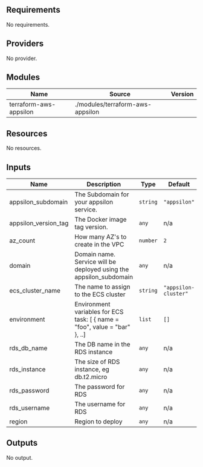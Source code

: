 ## Requirements

No requirements.

## Providers

No provider.

## Modules

| Name | Source | Version |
|------|--------|---------|
| terraform-aws-appsilon | ./modules/terraform-aws-appsilon |  |

## Resources

No resources.

## Inputs

| Name | Description | Type | Default | Required |
|------|-------------|------|---------|:--------:|
| appsilon\_subdomain | The Subdomain for your appsilon service. | `string` | `"appsilon"` | no |
| appsilon\_version\_tag | The Docker image tag version. | `any` | n/a | yes |
| az\_count | How many AZ's to create in the VPC | `number` | `2` | no |
| domain | Domain name. Service will be deployed using the appsilon\_subdomain | `any` | n/a | yes |
| ecs\_cluster\_name | The name to assign to the ECS cluster | `string` | `"appsilon-cluster"` | no |
| environment | Environment variables for ECS task: [ { name = "foo", value = "bar" }, ..] | `list` | `[]` | no |
| rds\_db\_name | The DB name in the RDS instance | `any` | n/a | yes |
| rds\_instance | The size of RDS instance, eg db.t2.micro | `any` | n/a | yes |
| rds\_password | The password for RDS | `any` | n/a | yes |
| rds\_username | The username for RDS | `any` | n/a | yes |
| region | Region to deploy | `any` | n/a | yes |

## Outputs

No output.
